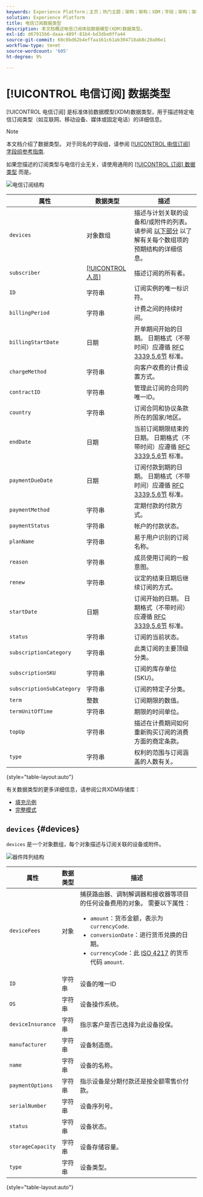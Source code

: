 ```yaml
---
keywords: Experience Platform；主页；热门主题；架构；架构；XDM；字段；架构；架构；电信；订阅；数据类型；数据类型；
solution: Experience Platform
title: 电信订阅数据类型
description: 本文档概述电信订阅体验数据模型(XDM)数据类型。
exl-id: d67915b6-daaa-489f-81b4-bd3dbe0ffa44
source-git-commit: 60c0bd62b4effaa161c61ab304718ab8c20a06e1
workflow-type: tm+mt
source-wordcount: '605'
ht-degree: 9%

---
```


# [!UICONTROL 电信订阅] 数据类型

[!UICONTROL 电信订阅] 是标准体验数据模型(XDM)数据类型，用于描述特定电信订阅类型（如互联网、移动设备、媒体或固定电话）的详细信息。

>[!NOTE]
>
>本文档介绍了数据类型。 对于同名的字段组，请参阅 [[!UICONTROL 电信订阅] 字段组参考指南](../field-groups/profile/telecom-subscription.md).
>
>如果您描述的订阅类型与电信行业无关，请使用通用的 [[!UICONTROL 订阅] 数据类型](./subscription.md) 而是。

![电信订阅结构](../images/data-types/telecom-subscription/structure.png)

| 属性 | 数据类型 | 描述 |
| --- | --- | --- |
| `devices` | 对象数组 | 描述与计划关联的设备和/或附件的列表。 请参阅 [以下部分](#devices) 以了解有关每个数组项的预期结构的详细信息。 |
| `subscriber` | [[!UICONTROL 人员]](./person.md) | 描述订阅的所有者。 |
| `ID` | 字符串 | 订阅实例的唯一标识符。 |
| `billingPeriod` | 字符串 | 计费之间的持续时间。 |
| `billingStartDate` | 日期 | 开单期间开始的日期。 日期格式（不带时间）应遵循 [RFC 3339,5.6节](https://tools.ietf.org/html/rfc3339#section-5.6) 标准。 |
| `chargeMethod` | 字符串 | 向客户收费的计费设置方式。 |
| `contractID` | 字符串 | 管理此订阅的合同的唯一ID。 |
| `country` | 字符串 | 订阅合同和协议条款所在的国家/地区。 |
| `endDate` | 日期 | 当前订阅期限结束的日期。 日期格式（不带时间）应遵循 [RFC 3339,5.6节](https://tools.ietf.org/html/rfc3339#section-5.6) 标准。 |
| `paymentDueDate` | 日期 | 订阅付款到期的日期。 日期格式（不带时间）应遵循 [RFC 3339,5.6节](https://tools.ietf.org/html/rfc3339#section-5.6) 标准。 |
| `paymentMethod` | 字符串 | 定期付款的付款方式。 |
| `paymentStatus` | 字符串 | 帐户的付款状态。 |
| `planName` | 字符串 | 易于用户识别的订阅名称。 |
| `reason` | 字符串 | 成员使用订阅的一般意图。 |
| `renew` | 字符串 | 议定的结束日期后继续订阅的方式。 |
| `startDate` | 日期 | 订阅开始的日期。 日期格式（不带时间）应遵循 [RFC 3339,5.6节](https://tools.ietf.org/html/rfc3339#section-5.6) 标准。 |
| `status` | 字符串 | 订阅的当前状态。 |
| `subscriptionCategory` | 字符串 | 此类订阅的主要顶级分类。 |
| `subscriptionSKU` | 字符串 | 订阅的库存单位(SKU)。 |
| `subscriptionSubCategory` | 字符串 | 订阅的特定子分类。 |
| `term` | 整数 | 订阅期限的数值。 |
| `termUnitOfTime` | 字符串 | 期限的时间单位。 |
| `topUp` | 字符串 | 描述在计费期间如何重新购买订阅的消费方面的商定条款。 |
| `type` | 字符串 | 权利的范围与订阅涵盖的人数有关。 |

{style="table-layout:auto"}

有关数据类型的更多详细信息，请参阅公共XDM存储库：

* [填充示例](https://github.com/adobe/xdm/blob/master/components/datatypes/industry-verticals/subscription.example.1.json)
* [完整模式](https://github.com/adobe/xdm/blob/master/components/datatypes/industry-verticals/subscription.schema.json)

## `devices` {#devices}

`devices` 是一个对象数组，每个对象描述与订阅关联的设备或附件。

![器件阵列结构](../images/data-types/telecom-subscription/devices.png)

| 属性 | 数据类型 | 描述 |
| --- | --- | --- |
| `deviceFees` | 对象 | 捕获路由器、调制解调器和接收器等项目的任何设备费用的对象。 需要以下属性：<ul><li>`amount`：货币金额，表示为 `currencyCode`.</li><li>`conversionDate`：进行货币兑换的日期。</li><li>`currencyCode`：此 [ISO 4217](https://www.iso.org/iso-4217-currency-codes.html) 的货币代码 `amount`.</li></ul> |
| `ID` | 字符串 | 设备的唯一ID |
| `OS` | 字符串 | 设备操作系统。 |
| `deviceInsurance` | 字符串 | 指示客户是否已选择为此设备投保。 |
| `manufacturer` | 字符串 | 设备制造商。 |
| `name` | 字符串 | 设备的名称。 |
| `paymentOptions` | 字符串 | 指示设备是分期付款还是按全额零售价付款。 |
| `serialNumber` | 字符串 | 设备序列号。 |
| `status` | 字符串 | 设备状态。 |
| `storageCapacity` | 字符串 | 设备存储容量。 |
| `type` | 字符串 | 设备类型。 |

{style="table-layout:auto"}
